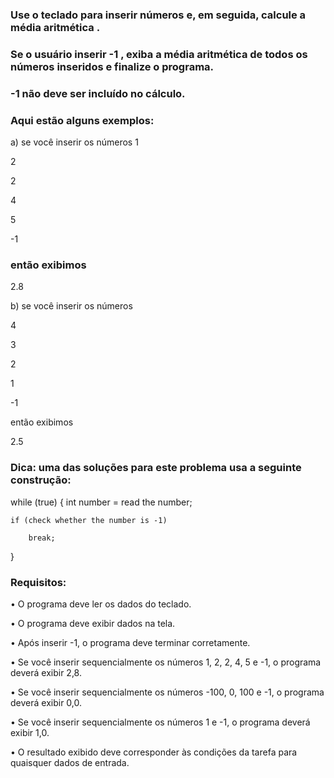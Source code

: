 ### Use o teclado para inserir números e, em seguida, calcule a média aritmética .
### Se o usuário inserir -1 , exiba a média aritmética de todos os números inseridos e finalize o programa.
### -1 não deve ser incluído no cálculo.

### Aqui estão alguns exemplos:

a) se você inserir os números
1

2

2

4

5

-1

### então exibimos

2.8

b) se você inserir os números

4

3

2

1

-1

então exibimos

2.5

### Dica: uma das soluções para este problema usa a seguinte construção:

while (true) {
    int number = read the number;
   
    if (check whether the number is -1)
   
        break;
}

### Requisitos:

•	O programa deve ler os dados do teclado.

•	O programa deve exibir dados na tela.

•	Após inserir -1, o programa deve terminar corretamente.

•	Se você inserir sequencialmente os números 1, 2, 2, 4, 5 e -1, o programa deverá exibir 2,8.

•	Se você inserir sequencialmente os números -100, 0, 100 e -1, o programa deverá exibir 0,0.

•	Se você inserir sequencialmente os números 1 e -1, o programa deverá exibir 1,0.

•	O resultado exibido deve corresponder às condições da tarefa para quaisquer dados de entrada.